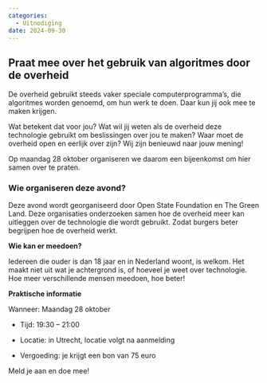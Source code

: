 ```yaml
---
categories: 
  - Uitnodiging
date: 2024-09-30
---
```


## Praat mee over het gebruik van algoritmes door de overheid

De overheid gebruikt steeds vaker speciale computerprogramma’s, die algoritmes worden genoemd, om hun werk te doen. Daar kun jij ook mee te maken krijgen.

Wat betekent dat voor jou? Wat wil jij weten als de overheid deze technologie gebruikt om beslissingen over jou te maken? Waar moet de overheid open en eerlijk over zijn? Wij zijn benieuwd naar jouw mening!

Op maandag 28 oktober organiseren we daarom een bijeenkomst om hier samen over te praten.

### Wie organiseren deze avond?

Deze avond wordt georganiseerd door Open State Foundation en The Green Land. Deze organisaties onderzoeken samen hoe de overheid meer kan uitleggen over de technologie die wordt gebruikt. Zodat burgers beter begrijpen hoe de overheid werkt.

**Wie kan er meedoen?**

Iedereen die ouder is dan 18 jaar en in Nederland woont, is welkom. Het maakt niet uit wat je achtergrond is, of hoeveel je weet over technologie. Hoe meer verschillende mensen meedoen, hoe beter!

**Praktische informatie**

Wanneer: Maandag 28 oktober

- Tijd: 19:30 – 21:00

- Locatie: in Utrecht, locatie volgt na aanmelding

- Vergoeding: je krijgt een bon van 75 euro

Meld je aan en doe mee!
